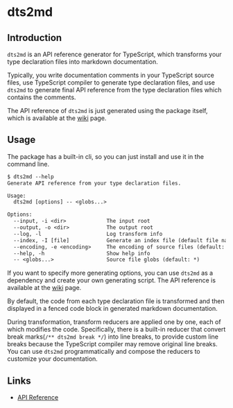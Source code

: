 # dts2md

## Introduction

`dts2md` is an API reference generator for TypeScript, which transforms your type declaration files into markdown documentation.

Typically, you write documentation comments in your TypeScript source files, use TypeScript compiler to generate type declaration files, and use `dts2md` to generate final API reference from the type declaration files which contains the comments.

The API reference of `dts2md` is just generated using the package itself, which is available at the [wiki](https://github.com/huang2002/dts2md/wiki) page.

## Usage

The package has a built-in cli, so you can just install and use it in the command line.

```txt
$ dts2md --help
Generate API reference from your type declaration files.

Usage:
  dts2md [options] -- <globs...>

Options:
  --input, -i <dir>             The input root
  --output, -o <dir>            The output root
  --log, -l                     Log transform info
  --index, -I [file]            Generate an index file (default file name: API.md)
  --encoding, -e <encoding>     The encoding of source files (default: utf8)
  --help, -h                    Show help info
  -- <globs...>                 Source file globs (default: *)

```

If you want to specify more generating options, you can use `dts2md` as a dependency and create your own generating script. The API reference is available at the [wiki](https://github.com/huang2002/dts2md/wiki) page.

By default, the code from each type declaration file is transformed and then displayed in a fenced code block in generated markdown documentation.

During transformation, transform reducers are applied one by one, each of which modifies the code. Specifically, there is a built-in reducer that convert break marks(`/** dts2md break */`) into line breaks, to provide custom line breaks because the TypeScript compiler may remove original line breaks. You can use `dts2md` programmatically and compose the reducers to customize your documentation.

## Links

- [API Reference](https://github.com/huang2002/dts2md/wiki)
